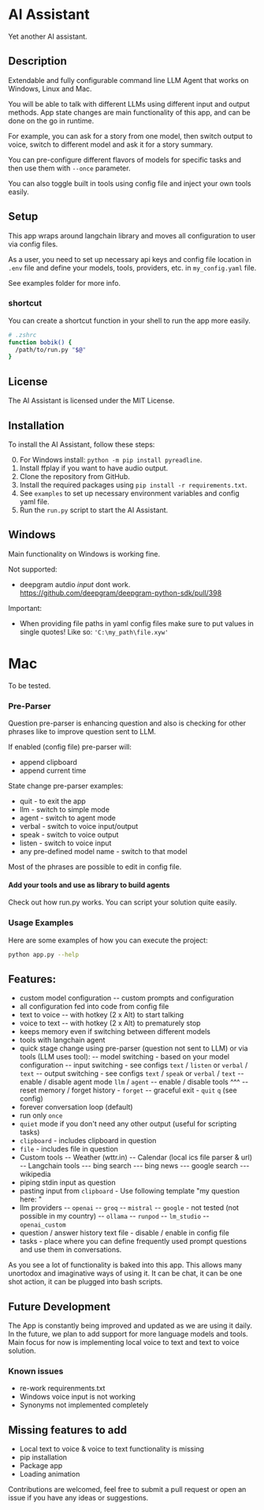 # AI Assistant
Yet another AI assistant.

## Description
Extendable and fully configurable command line LLM Agent that works on Windows, Linux and Mac.

You will be able to talk with different LLMs using different input and output methods.
App state changes are main functionality of this app, and can be done on the go in runtime. 

For example, you can ask for a story from one model,
then switch output to voice, switch to different model and ask it for a story summary.

You can pre-configure different flavors of models for specific tasks and then use them with `--once` parameter.

You can also toggle built in tools using config file and inject your own tools easily.

## Setup
This app wraps around langchain library 
and moves all configuration to user via config files.

As a user, you need to set up necessary api keys and config file location in 
`.env` file and define your models, tools, providers, etc. in `my_config.yaml` file.

See examples folder for more info.

### shortcut
You can create a shortcut function in your shell to run the app more easily.

```bash
# .zshrc
function bobik() {
  /path/to/run.py "$@"
}
```

## License

The AI Assistant is licensed under the MIT License.

## Installation

To install the AI Assistant, follow these steps:

0. For Windows install: `python -m pip install pyreadline`.
1. Install ffplay if you want to have audio output.
2. Clone the repository from GitHub.
3. Install the required packages using `pip install -r requirements.txt`.
4. See `examples` to set up necessary environment variables and config yaml file.
5. Run the `run.py` script to start the AI Assistant.

## Windows
Main functionality on Windows is working fine. 

Not supported:
- deepgram autdio _input_ dont work. https://github.com/deepgram/deepgram-python-sdk/pull/398

Important:
- When providing file paths in yaml config files make sure to put values in single quotes! Like so: `'C:\my_path\file.xyw'`

# Mac
To be tested.


### Pre-Parser

Question pre-parser is enhancing question and also is checking for other phrases like to improve question sent to LLM.

If enabled (config file) pre-parser will:
- append clipboard
- append current time

State change pre-parser examples:
- quit - to exit the app
- llm - switch to simple mode
- agent - switch to agent mode
- verbal - switch to voice input/output
- speak - switch to voice output
- listen - switch to voice input
- any pre-defined model name - switch to that model

Most of the phrases are possible to edit in config file.


#### Add your tools and use as library to build agents

Check out how run.py works. You can script your solution quite easily.

### Usage Examples

Here are some examples of how you can execute the project:

```bash
python app.py --help
```


## Features:
- custom model configuration
-- custom prompts and configuration
- all configuration fed into code from config file
- text to voice
-- with hotkey (2 x Alt) to start talking
- voice to text
-- with hotkey (2 x Alt) to prematurely stop
- keeps memory even if switching between different models
- tools with langchain agent
- quick stage change using pre-parser (question not sent to LLM) or via tools (LLM uses tool):
-- model switching - based on your model configuration
-- input switching - see configs `text` / `listen` or `verbal` / `text`
-- output switching - see configs `text` / `speak` or `verbal` / `text`
-- enable / disable agent mode `llm` / `agent`
-- enable / disable tools ^^^
-- reset memory / forget history - `forget`
-- graceful exit - `quit` `q` (see config)
- forever conversation loop (default)
- run only `once`
- `quiet` mode if you don't need any other output (useful for scripting tasks)
- `clipboard` - includes clipboard in question
- `file` - includes file in question
- Custom tools
-- Weather (wttr.in)
-- Calendar (local ics file parser & url)
-- Langchain tools
--- bing search
--- bing news
--- google search
--- wikipedia
- piping stdin input as question
- pasting input from `clipboard` - Use following template "my question here: <paste>" 
- llm providers
-- `openai`
-- `groq`
-- `mistral`
-- `google` - not tested (not possible in my country)
-- `ollama`
-- `runpod`
-- `lm_studio`
-- `openai_custom`
- question / answer history text file - disable / enable in config file
- tasks - place where you can define frequently used prompt questions and use them in conversations.

As you see a lot of functionality is baked into this app. This allows many unortodox and imaginative ways of using it. It can be chat, it can be one shot action, it can be plugged into bash scripts.


## Future Development
The App is constantly being improved and updated as we are using it daily.
In the future, we plan to add support for more language models and tools.
Main focus for now is implementing local voice to text and text to voice solution.

### Known issues
- re-work requirenments.txt
- Windows voice input is not working
- Synonyms not implemented completely

## Missing features to add
- Local text to voice & voice to text functionality is missing
- pip installation
- Package app
- Loading animation

Contributions are welcomed, feel free to submit a pull request or open an issue if you have any ideas or suggestions.

